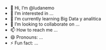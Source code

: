 - 👋 Hi, I’m @ludanemo
- 👀 I’m interested in ...
- 🌱 I’m currently learning Big Data y analitica
- 💞️ I’m looking to collaborate on ...
- 📫 How to reach me ...
- 😄 Pronouns: ...
- ⚡ Fun fact: ...

<!---
ludanemo/ludanemo is a ✨ special ✨ repository because its `README.md` (this file) appears on your GitHub profile.
You can click the Preview link to take a look at your changes.
--->
